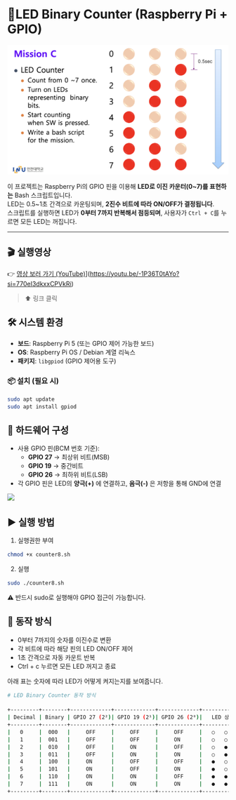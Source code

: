 # 🔢LED Binary Counter (Raspberry Pi + GPIO)

<img src="https://github.com/chovy888484/pi_LED/blob/c4725f0ccdbb7f9f8a4470c428edd25439001994/images/counter.png">

이 프로젝트는 Raspberry Pi의 GPIO 핀을 이용해 **LED로 이진 카운터(0~7)를 표현하는** Bash 스크립트입니다.  
LED는 0.5~1초 간격으로 카운팅되며, **2진수 비트에 따라 ON/OFF가 결정됩니다**.  
스크립트를 실행하면 LED가 **0부터 7까지 반복해서 점등되며**, 사용자가 `Ctrl + C`를 누르면 모든 LED는 꺼집니다.

---

## 🎬 실행영상

👉 [영상 보러 가기 (YouTube)](https://youtu.be/mCubjcwqom4?si=puU295NH2Ie_GV3d)](https://youtu.be/-1P36T0tAYo?si=770eI3dkxxCPVkRi)

> ⬆️ 링크 클릭


## 🛠️ 시스템 환경

- **보드**: Raspberry Pi 5 (또는 GPIO 제어 가능한 보드)
- **OS**: Raspberry Pi OS / Debian 계열 리눅스
- **패키지**: `libgpiod` (GPIO 제어용 도구)

### 📦 설치 (필요 시)

```bash
sudo apt update
sudo apt install gpiod
```

## 🧰 하드웨어 구성

- 사용 GPIO 핀(BCM 번호 기준):
  - **GPIO 27** -> 최상위 비트(MSB)
  - **GPIO 19** -> 중간비트
  - **GPIO 26** -> 최하위 비트(LSB)
- 각 GPIO 핀은 LED의 **양극(+)** 에 연결하고, **음극(-)** 은 저항을 통해 GND에 연결

<img src="https://github.com/chovy888484/pi_LED/blob/535043cc3ef1441c88c66db4ad5c93fd21f3654d/images/IMG_0577.jpg">

## ▶️ 실행 방법

1. 실행권한 부여

```bash
chmod +x counter8.sh
```

2. 실행
```bash
sudo ./counter8.sh
```
⚠️ 반드시 sudo로 실행해야 GPIO 접근이 가능합니다.


## 🔁 동작 방식

- 0부터 7까지의 숫자를 이진수로 변환
- 각 비트에 따라 해당 핀의 LED ON/OFF 제어
- 1초 간격으로 자동 카운트 반복
- Ctrl + c 누르면 모든 LED 꺼지고 종료

아래 표는 숫자에 따라 LED가 어떻게 켜지는지를 보여줍니다.

```bash
# LED Binary Counter 동작 방식

+---------+--------+-------------+-------------+-------------+----------------+
| Decimal | Binary | GPIO 27 (2²)| GPIO 19 (2¹)| GPIO 26 (2⁰)|   LED 상태     |
+---------+--------+-------------+-------------+-------------+----------------+
|   0     |  000   |     OFF     |     OFF     |     OFF     |   ○   ○   ○    |
|   1     |  001   |     OFF     |     OFF     |     ON      |   ○   ○   ●    |
|   2     |  010   |     OFF     |     ON      |     OFF     |   ○   ●   ○    |
|   3     |  011   |     OFF     |     ON      |     ON      |   ○   ●   ●    |
|   4     |  100   |     ON      |     OFF     |     OFF     |   ●   ○   ○    |
|   5     |  101   |     ON      |     OFF     |     ON      |   ●   ○   ●    |
|   6     |  110   |     ON      |     ON      |     OFF     |   ●   ●   ○    |
|   7     |  111   |     ON      |     ON      |     ON      |   ●   ●   ●    |
+---------+--------+-------------+-------------+-------------+----------------+

```
